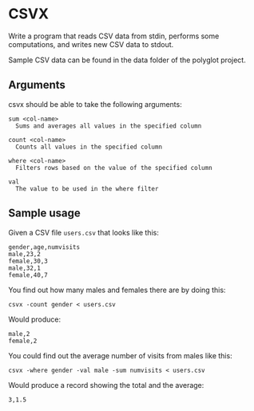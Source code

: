 # CSVX

Write a program that reads CSV data from stdin, performs some computations, and writes new CSV data
to stdout.

Sample CSV data can be found in the data folder of the polyglot project.

## Arguments

csvx should be able to take the following arguments:

    sum <col-name>
      Sums and averages all values in the specified column

    count <col-name>
      Counts all values in the specified column

    where <col-name>
      Filters rows based on the value of the specified column

    val
      The value to be used in the where filter

## Sample usage

Given a CSV file `users.csv` that looks like this:

    gender,age,numvisits
    male,23,2
    female,30,3
    male,32,1
    female,40,7

You find out how many males and females there are by doing this:

    csvx -count gender < users.csv

Would produce:

    male,2
    female,2

You could find out the average number of visits from males like this:

    csvx -where gender -val male -sum numvisits < users.csv

Would produce a record showing the total and the average:

    3,1.5
